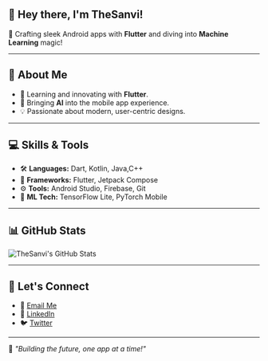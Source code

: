 ## 👋 Hey there, I'm TheSanvi!

🎨 Crafting sleek Android apps with **Flutter** and diving into **Machine Learning** magic!

---

## 🌟 About Me

- 🚀 Learning and innovating with **Flutter**.
- 🤖 Bringing **AI** into the mobile app experience.
- 💡 Passionate about modern, user-centric designs.

---

## 💻 Skills & Tools

- 🛠️ **Languages:** Dart, Kotlin, Java,C++
- 📱 **Frameworks:** Flutter, Jetpack Compose
- ⚙️ **Tools:** Android Studio, Firebase, Git
- 🤖 **ML Tech:** TensorFlow Lite, PyTorch Mobile

---


## 📊 GitHub Stats

![TheSanvi's GitHub Stats](https://github-readme-stats.vercel.app/api?username=TheSanvi&show_icons=true&theme=radical)

---

## 🔗 Let's Connect

- 📧 [Email Me](mailto:your.email@example.com)
- 💼 [LinkedIn](https://linkedin.com/in/yourprofile)
- 🐦 [Twitter](https://twitter.com/yourtwitterhandle)

---

🚀 _"Building the future, one app at a time!"_

